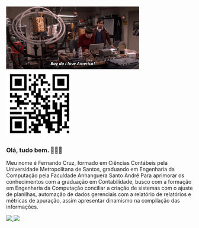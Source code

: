 <img height = "170em" src= Engenhariadascoisas.gif/>   <img height = "180em" src =qrcodelandingpag.jpeg/>

 ### Olá, tudo bem. 👋👋👋
Meu nome é Fernando Cruz, formado em Ciências Contábeis pela Universidade Metropolitana de Santos,  graduando em Engenharia da Computação pela Faculdade Anhanguera Santo André
Para aprimorar os conhecimentos com a graduação em Contabilidade, busco com a formação em Engenharia da Computação conciliar a criação de sistemas com o ajuste de planilhas, automação de dados gerenciais com a relatório de relatórios e métricas de apuração, assim apresentar dinamismo na compilação das informações.

<div>
  <a href="https://github.com/Nandotecno">
  <img height = "180em" src = "https://github-readme-stats.vercel.app/api?username=Nandotecno&show_icons=true&theme=dark&include_all_commits=true&count_private=true" />
  <img height = "180em" src = "https://github-readme-stats.vercel.app/api/top-langs/?username=Nandotecno&layout=compact&langs_count=7&theme=dark" />
</div>
